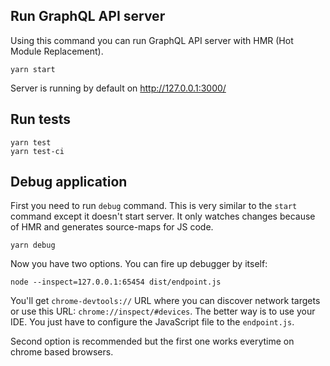 ## Run GraphQL API server

Using this command you can run GraphQL API server with HMR (Hot Module Replacement).

```
yarn start
```

Server is running by default on http://127.0.0.1:3000/

## Run tests

```
yarn test
yarn test-ci
```

## Debug application

First you need to run `debug` command. This is very similar to the `start` command except it doesn't start server. It only watches changes because of HMR and generates source-maps for JS code.

```
yarn debug
```

Now you have two options. You can fire up debugger by itself:

```
node --inspect=127.0.0.1:65454 dist/endpoint.js
```

You'll get `chrome-devtools://` URL where you can discover network targets or use this URL: `chrome://inspect/#devices`. The better way is to use your IDE. You just have to configure the JavaScript file to the `endpoint.js`.

Second option is recommended but the first one works everytime on chrome based browsers.
